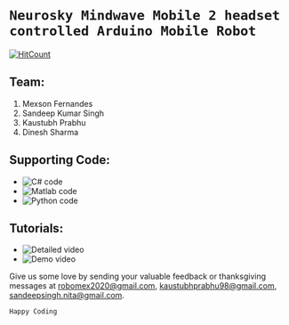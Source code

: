# `Neurosky Mindwave Mobile 2 headset controlled Arduino Mobile Robot`
[![HitCount](http://hits.dwyl.com/MexsonFernandes/EEG-controlled-Robot-using-Neurosky-Mindwave-Mobile2.svg)](http://hits.dwyl.com/MexsonFernandes/EEG-controlled-Robot-using-Neurosky-Mindwave-Mobile2)

## Team:
 1) Mexson Fernandes
 2) Sandeep Kumar Singh
 3) Kaustubh Prabhu 
 4) Dinesh Sharma
 
## Supporting Code:
* ![C# code](https://gist.github.com/MexsonFernandes/c08ad378e7cad5c98b5c2dc912797dc1)
* ![Matlab code](https://gist.github.com/MexsonFernandes/37d56c2d3a0adaf7d54f7d3faa5b0c80)
* ![Python code](https://gist.github.com/MexsonFernandes/ae332b7575b147c206f74971a4089d09)

## Tutorials:
 * ![Detailed video](https://www.youtube.com/watch?v=qIGQx0UZYqM)
 * ![Demo video](https://www.youtube.com/watch?v=NvAaQxYbxxo)

Give us some love by sending your valuable feedback or thanksgiving messages at robomex2020@gmail.com, kaustubhprabhu98@gmail.com, sandeepsingh.nita@gmail.com. 

`Happy Coding`

